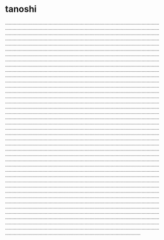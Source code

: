 # tanoshi
.............................................................................................................................................................................................................................................................................................................................................................................................................................................................................................................................................................................................................................................................................................................................................................................................................................................................................................................................................................................................................................................................................................................................................................................................................................................................................................................................................................................................................................................................................................................................................................................................................................................................................................................................................................................................................................................................................................................................................................................................................................................................................................................................................................................................................................................................................................................................................................................................................................................................................................................................................................................................................................................................................................................................................................................................................................................................................................................................................................................................................................................................................................................................................................................................................................................................................................................................................................................................................................................................................................................................................................................................................................................................................................................................................................................................................................................................................................................................................................................................................................................................................................................................................................................................................................................................................................................................................................................................................................................................................................................................................................................................................................................................................................................................................................................................................................................................................................................................................................................................................................................................................................................................................................................................................................................................................